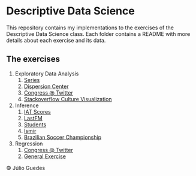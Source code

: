 # Descriptive Data Science

This repository contains my implementations to the exercises of the Descriptive Data Science class. Each folder contains a README with more details about each exercise and its data.

## The exercises

1. Exploratory Data Analysis
    1. [Series](./eda-series)
    2. [Dispersion Center](./eda-centro-dispersao)
    3. [Congress @ Twitter](./eda-congresso-twitter)
    4. [Stackoverflow Culture Visualization](./vis-cultura-stackoverflow)
2. Inference
    1. [IAT Scores](./inferencia-iat-scores)
    2. [LastFM](./inferencia-lastfm)
    3. [Students](./inferencia-alunos)
    4. [Ismir](./inferencia-ismir)
    5. [Brazilian Soccer Championship](./cdd-brasileirao)
3. Regression
    1. [Congress @ Twitter](./eda-congresso-twitter)
    2. [General Exercise](./cdd-l4p2)

&copy; Júlio Guedes